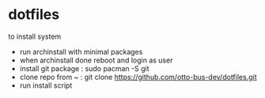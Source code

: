 # dotfiles
to install system
- run archinstall with minimal packages
- when archinstall done reboot and login as user
- install git package : sudo pacman -S git
- clone repo from ~ : git clone https://github.com/otto-bus-dev/dotfiles.git
- run install script

